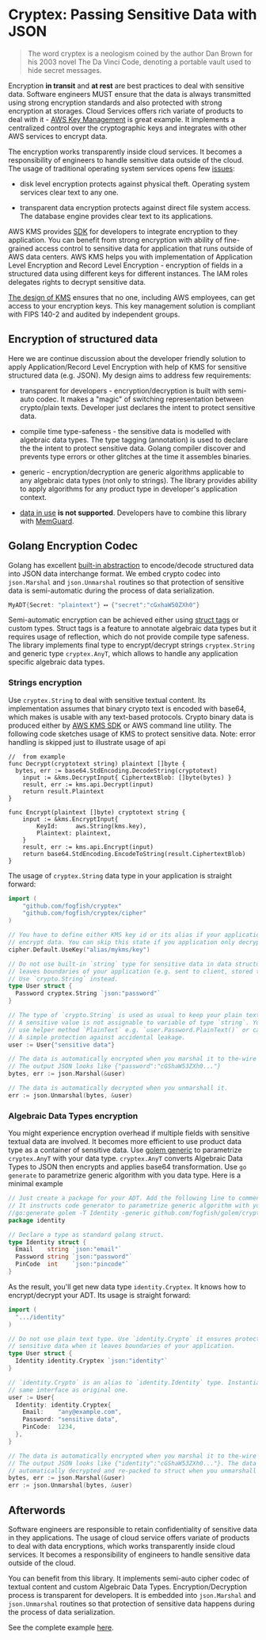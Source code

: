 # Cryptex: Passing Sensitive Data with JSON

> The word cryptex is a neologism coined by the author Dan Brown for his 2003 novel The Da Vinci Code, denoting a portable vault used to hide secret messages.

Encryption **in transit** and **at rest** are best practices to deal with sensitive data. Software engineers MUST ensure that the data is always transmitted using strong encryption standards and also protected with strong encryption at storages. Cloud Services offers rich variate of products to deal with it - [AWS Key Management](https://aws.amazon.com/kms/) is great example. It implements a centralized control over the cryptographic keys and integrates with other AWS services to encrypt data.

The encryption works transparently inside cloud services. It becomes a responsibility of engineers to handle sensitive data outside of the cloud. The usage of traditional operating system services opens few [issues](https://baffle.io/encrypting-data-is-complex):

* disk level encryption protects against physical theft. Operating system services clear text to any one.

* transparent data encryption protects against direct file system access. The database engine provides clear text to its applications.

AWS KMS provides [SDK](https://docs.aws.amazon.com/sdk-for-go/api/service/kms/) for developers to integrate encryption to they application. You can benefit from strong encryption with ability of fine-grained access control to sensitive data for application that runs outside of AWS data centers. AWS KMS helps you with implementation of Application Level Encryption and Record Level Encryption - encryption of fields in a structured data using different keys for different instances. The IAM roles delegates rights to decrypt sensitive data. 

[The design of KMS](https://d0.awsstatic.com/whitepapers/KMS-Cryptographic-Details.pdf) ensures that no one, including AWS employees, can get access to your encryption keys. This key management solution is compliant with FIPS 140-2 and audited by independent groups.


## Encryption of structured data

Here we are continue discussion about the developer friendly solution to apply Application/Record Level Encryption with help of KMS for sensitive structured data (e.g. JSON). My design aims to address few requirements:

* transparent for developers - encryption/decryption is built with semi-auto codec. It makes a "magic" of switching representation between crypto/plain texts. Developer just declares the intent to protect sensitive data. 

* compile time type-safeness - the sensitive data is modelled with algebraic data types. The type tagging (annotation) is used to declare the the intent to protect sensitive data. Golang compiler discover and prevents type errors or other glitches at the time it assembles binaries.

* generic - encryption/decryption are generic algorithms applicable to any algebraic data types (not only to strings). The library provides ability to apply algorithms for any product type in developer's application context.

* [data in use](https://en.wikipedia.org/wiki/Data_in_use) **is not supported**. Developers have to combine this library with [MemGuard](https://github.com/awnumar/memguard).   


## Golang Encryption Codec

Golang has excellent [built-in abstraction](https://blog.golang.org/json-and-go) to encode/decode structured data into JSON data interchange format. We embed crypto codec into `json.Marshal` and `json.Unmarshal` routines so that protection of sensitive data is semi-automatic during the process of data serialization.

```go
MyADT{Secret: "plaintext"} ⟷ {"secret":"cGxhaW50ZXh0"}
```

Semi-automatic encryption can be achieved either using [struct tags](https://medium.com/golangspec/tags-in-golang-3e5db0b8ef3e) or custom types. Struct tags is a feature to annotate algebraic data types but it requires usage of reflection, which do not provide compile type safeness. The library implements final type to encrypt/decrypt strings `cryptex.String` and generic type `cryptex.AnyT`, which allows to handle any application specific algebraic data types.

### Strings encryption

Use `cryptex.String` to deal with sensitive textual content. Its implementation assumes that binary crypto text is encoded with base64, which makes is usable with any text-based protocols. Crypto binary data is produced either by [AWS KMS SDK](https://docs.aws.amazon.com/sdk-for-go/api/service/kms/) or AWS command line utility. The following code sketches usage of KMS to protect sensitive data. Note: error handling is skipped just to illustrate usage of api  

```golang
//  from example
func Decrypt(cryptotext string) plaintext []byte {
  bytes, err := base64.StdEncoding.DecodeString(cryptotext)
	input := &kms.DecryptInput{ CiphertextBlob: []byte(bytes) }
	result, err := kms.api.Decrypt(input)
	return result.Plaintext
}

func Encrypt(plaintext []byte) cryptotext string {
	input := &kms.EncryptInput{
		KeyId:     aws.String(kms.key),
		Plaintext: plaintext,
	}
	result, err := kms.api.Encrypt(input)
	return base64.StdEncoding.EncodeToString(result.CiphertextBlob)
}
```

The usage of `cryptex.String` data type in your application is straight forward:

```go
import (
	"github.com/fogfish/cryptex"
	"github.com/fogfish/cryptex/cipher"
)

// You have to define either KMS key id or its alias if your application needs to
// encrypt data. You can skip this state if you application only decrypts data.
cipher.Default.UseKey("alias/mykms/key")

// Do not use built-in `string` type for sensitive data in data structure, which
// leaves boundaries of your application (e.g. sent to client, stored to disk, etc).
// Use `crypto.String` instead.
type User struct {
  Password cryptex.String `json:"password"`
}

// The type of `crypto.String` is used as usual to keep your plain text data in memory.
// A sensitive value is not assignable to variable of type `string`. You have to either 
// use helper method `PlainText` e.g. `user.Password.PlainText()` or cast it to string.
// A simple protection against accidental leakage.
user := User{"sensitive data"}

// The data is automatically encrypted when you marshal it to the-wire format
// The output JSON looks like {"password":"cGShaW53ZXh0..."}
bytes, err := json.Marshal(&user)

// The data is automatically decrypted when you unmarshall it.
err := json.Unmarshal(bytes, &user)
```

### Algebraic Data Types encryption

You might experience encryption overhead if multiple fields with sensitive textual data are involved. It becomes more efficient to use product data type as a container of sensitive data. Use [golem generic](https://github.com/fogfish/golem/tree/master/generic) to parametrize `cryptex.AnyT` with your data type. `cryptex.AnyT` converts Algebraic Data Types to JSON then encrypts and applies base64 transformation. Use `go generate` to parametrize generic algorithm with you data type. Here is a minimal example 

```go
// Just create a package for your ADT. Add the following line to comments.
// It instructs code generator to parametrize generic algorithm with you data type.
//go:generate golem -T Identity -generic github.com/fogfish/golem/crypto/crypto.go
package identity

// Declare a type as standard golang struct.
type Identity struct {
  Email    string `json:"email"`
  Password string `json:"password"`
  PinCode  int    `json:"pincode"`
}
```

As the result, you'll get new data type `identity.Cryptex`. It knows how to encrypt/decrypt your ADT. Its usage is straight forward:

```go
import (
  ".../identity"
)

// Do not use plain text type. Use `identity.Crypto` it ensures protection of
// sensitive data when it leaves boundaries of your application.
type User struct {
  Identity identity.Cryptex `json:"identity"`
}

// `identity.Crypto` is an alias to `identity.Identity` type. Instantiate it with
// same interface as original one.
user := User{
  Identity: identity.Cryptex{
    Email:    "any@example.com",
    Password: "sensitive data",
    PinCode:  1234,
  },
}

// The data is automatically encrypted when you marshal it to the-wire format
// The output JSON looks like {"identity":"cGShaW53ZXh0..."}. The data is
// automatically decrypted and re-packed to struct when you unmarshall it.
bytes, err := json.Marshal(&user)
err := json.Unmarshal(bytes, &user)
```

## Afterwords

Software engineers are responsible to retain confidentiality of sensitive data in they applications. The usage of cloud service offers variate of products to deal with data encryptions, which works transparently inside cloud services. It becomes a responsibility of engineers to handle sensitive data outside of the cloud.

You can benefit from this library. It implements semi-auto cipher codec of textual content and custom Algebraic Data Types. Encryption/Decryption process is transparent for developers. It is embedded into `json.Marshal` and `json.Unmarshal` routines so that protection of sensitive data happens during the process of data serialization.

See the complete example [here](example/main.go).
